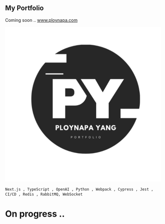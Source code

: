 ## My Portfolio

Coming soon ..
www.ploynapa.com

![Logo](https://github.com/Ploynpk/myportfolio/blob/01a01c08d626809b981a242d0b961f9f7c208b13/public/assests/logo3.png?raw=true)

   ```
  Next.js , TypeScript , OpenAI , Python , Webpack , Cypress , Jest , CI/CD , Redis , RabbitMQ, WebSocket
   ```

# On progress ..
